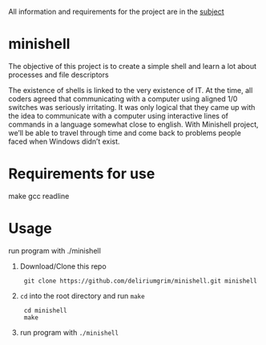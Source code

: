 All information and requirements for the project are in the
[subject](https://github.com/deliriumgrim/minishell/blob/main/en.subject.pdf)
# minishell
The objective of this project is to create a simple shell and learn a lot about processes and file descriptors

The existence of shells is linked to the very existence of IT. At the time, all coders agreed that communicating with a computer using aligned 1/0 switches was seriously irritating. It was only logical that they came up with the idea to communicate with a computer using interactive lines of commands in a language somewhat close to english. With Minishell project, we’ll be able to travel through time and come back to problems people faced when Windows didn’t exist.
# Requirements for use
make
gcc
readline
# Usage

run program with ./minishell

1. Download/Clone this repo

        git clone https://github.com/deliriumgrim/minishell.git minishell 
2. `cd` into the root directory and run `make`

        cd minishell
        make
3. run program with `./minishell`
